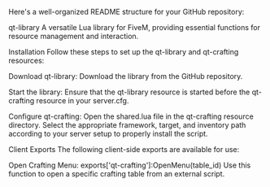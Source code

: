 
Here's a well-organized README structure for your GitHub repository:

qt-library
A versatile Lua library for FiveM, providing essential functions for resource management and interaction.

Installation
Follow these steps to set up the qt-library and qt-crafting resources:

Download qt-library:
Download the library from the GitHub repository.

Start the library:
Ensure that the qt-library resource is started before the qt-crafting resource in your server.cfg.

Configure qt-crafting:
Open the shared.lua file in the qt-crafting resource directory.
Select the appropriate framework, target, and inventory path according to your server setup to properly install the script.

Client Exports
The following client-side exports are available for use:

Open Crafting Menu:
exports['qt-crafting']:OpenMenu(table_id)
Use this function to open a specific crafting table from an external script.
